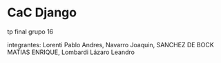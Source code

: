 # CaC Django
 tp final grupo 16
 
integrantes:
Lorenti	Pablo Andres, 
Navarro	Joaquin, 
SANCHEZ DE BOCK	MATIAS ENRIQUE, 
Lombardi	Lázaro Leandro
